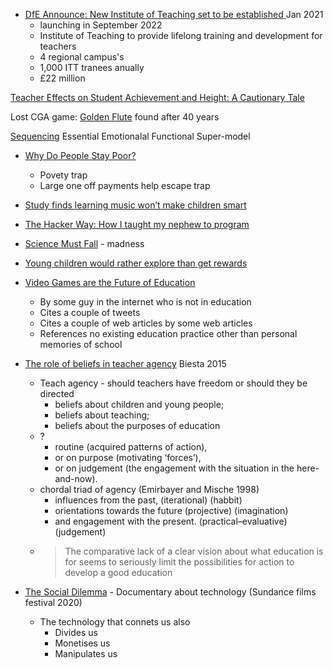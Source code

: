 * [DfE Announce: New Institute of Teaching set to be established ](https://www.gov.uk/government/news/new-institute-of-teaching-set-to-be-established) Jan 2021
    * launching in September 2022
    * Institute of Teaching to provide lifelong training and development for teachers
    * 4 regional campus's
    * 1,000 ITT tranees anually
    * £22 million

[Teacher Effects on Student Achievement and Height: A Cautionary Tale](https://www.nber.org/papers/w26480)

Lost CGA game: [Golden Flute](https://twitter.com/rickbrewpdn/status/1210023029087985664) found after 40 years


[Sequencing](https://improvingteaching.co.uk/2016/08/14/practice-based-teacher-training-a-framework-for-design-and-facilitation/)
Essential
Emotionalal
Functional
Super-model


* [Why Do People Stay Poor?](http://sticerd.lse.ac.uk/dps/eopp/eopp67.pdf)
    * Povety trap
    * Large one off payments help escape trap


* [Study finds learning music won’t make children smart](https://www.thenational.ae/arts-culture/music/put-down-the-banjo-timmy-study-finds-learning-music-won-t-make-children-smart-1.1055974)


* [The Hacker Way: How I taught my nephew to program](https://stopa.io/post/246)

* [Science Must Fall](https://www.youtube.com/watch?v=C9SiRNibD14) - madness

* [Young children would rather explore than get rewards](https://news.osu.edu/young-children-would-rather-explore-than-get-rewards/)


* [Video Games are the Future of Education](https://nabeelqu.co/education)
    * By some guy in the internet who is not in education
    * Cites a couple of tweets
    * Cites a couple of web articles by some web articles
    * References no existing education practice other than personal memories of school


* [The role of beliefs in teacher agency](https://www.tandfonline.com/doi/full/10.1080/13540602.2015.1044325) Biesta 2015
    * Teach agency - should teachers have freedom or should they be directed
        * beliefs about children and young people; 
        * beliefs about teaching;
        * beliefs about the purposes of education
    * ?
        * routine (acquired patterns of action), 
        * or on purpose (motivating ‘forces’), 
        * or on judgement (the engagement with the situation in the here-and-now).
    * chordal triad of agency (Emirbayer and Mische 1998)
        * influences from the past, (iterational) (habbit)
        * orientations towards the future (projective) (imagination)
        * and engagement with the present. (practical–evaluative) (judgement)
    * > The comparative lack of a clear vision about what education is for seems to seriously limit the possibilities for action to develop a good education


* [The Social Dilemma](https://www.thesocialdilemma.com/) - Documentary about technology (Sundance films festival 2020)
    * The technology that connets us also
        * Divides us
        * Monetises us
        * Manipulates us

